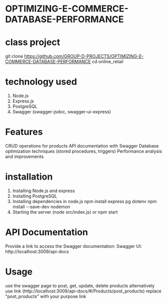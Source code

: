 # OPTIMIZING-E-COMMERCE-DATABASE-PERFORMANCE
# class project
git clone https://github.com/GROUP-D-PROJECTS/OPTIMIZING-E-COMMERCE-DATABASE-PERFORMANCE
cd online_retail
 # technology used
1. Node.js
2. Express.js
3. PostgreSQL
4. Swagger (swagger-jsdoc, swagger-ui-express)

# Features
CRUD operations for products
API documentation with Swagger
Database optimization techniques (stored procedures, triggers)
Performance analysis and improvements

# installation
1. Installing Node.js and express
2. Installing PostgreSQL
3. Installing dependencies in node.js
     npm install express pg dotenv
     npm install --save-dev nodemon
4. Starting the server (node src/index.js) or npm start 

# API Documentation
Provide a link to access the Swagger documentation:
Swagger UI: http://localhost:3009/api-docs 

# Usage
use the swagger page to post, get, update, delete products
alternatively use link (http://localhost:3009/api-docs/#/Products/post_products)
replace "post_products" with your purpose link 

